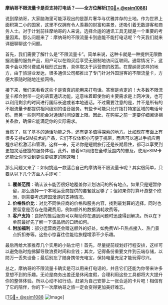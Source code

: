 **摩纳哥不限流量卡是否支持打电话？——全方位解析[[TG💪+ @esim1088](https://t.me/s/esim1088)]**

说到摩纳哥，大家脑海里可能浮现出的是那片奢华与优雅并存的土地。作为世界上面积第二小的国家，这里不仅拥有令人羡慕的财富和美景，还吸引着无数游客和商务人士。对于计划前往摩纳哥的人来说，选择合适的通讯工具无疑是一个重要的考量因素。那么问题来了：摩纳哥的不限流量卡到底能不能打电话呢？今天我们就来详细聊聊这个问题。

首先，我们需要了解什么是“不限流量卡”。简单来说，这种卡就是一种提供无限数据流量的服务产品，用户可以在购买后享受无限制地访问互联网。通常情况下，这类卡会以预付费或月租形式出售，具体取决于运营商的政策。在摩纳哥这样的地方，由于旅游业发达，很多通信公司都推出了专门针对外国游客的不限流量卡，方便大家随时随地连接网络。

接下来，我们来看看这些卡是否真的能用来打电话。答案是肯定的！大多数不限流量卡都会附带一定的语音通话功能。这意味着即使你的主要需求是上网冲浪，也可以利用剩余的时间进行国际长途或者本地通话。不过需要注意的是，并不是所有的不限流量卡都提供相同级别的语音服务。有些卡可能只允许拨打特定区域的电话号码，而另一些则可能会对通话时间设置上限。因此，在购买之前一定要仔细阅读相关条款，确保它能满足你的实际需求。

当然了，除了基本的通话功能之外，还有更多值得探索的地方。比如现在市面上有很多支持eSIM技术的产品，它们不仅体积小巧便于携带，而且可以通过手机应用程序轻松激活和管理。这样一来，无论你是短期旅行还是长期居住，都可以享受到更加灵活便捷的服务体验。此外，随着5G网络在全球范围内的普及，使用eSIM卡还能让你享受到更快更稳定的网速哦！

那么问题又来了：如何挑选一款适合自己的摩纳哥不限流量卡呢？其实很简单，只要从以下几个方面入手即可：

1. **覆盖范围**：确认该卡能否很好地覆盖你计划访问的所有地点。如果只是短暂停留，那么选择一个本地运营商提供的套餐就足够了；但如果你打算环游整个欧洲，则需要考虑跨国漫游的支持情况。
2. **价格性价比**：对比不同供应商的价格和服务内容，找到最划算的选择。同时也要留意是否存在隐藏费用，例如额外的数据消耗收费等。
3. **客户支持**：良好的售后服务可以帮助你在遇到问题时迅速得到解决。所以在下单前最好先了解一下该品牌的口碑如何。
4. **附加福利**：部分运营商还会赠送额外的好处，如免费Wi-Fi热点接入、热门景点折扣券等。这些小惊喜往往能给旅程增添不少乐趣。

最后再给大家推荐几个实用的小贴士吧！首先，尽量提前规划好行程安排，这样可以避免临时抱佛脚导致浪费时间和金钱；其次，记得备份重要文件到云端存储，以防万一丢失设备；最后别忘了随身携带充电宝，保持电量充足才能玩得尽兴。

总之，摩纳哥的不限流量卡确实是可以用来打电话的，并且它们还能为你带来许多意想不到的乐趣。无论是商务出差还是休闲度假，合理利用这些工具都将大大提升你的整体体验。所以心动不如行动，赶紧为自己安排上一张合适的卡片吧！相信有了它的陪伴，你的下一次摩纳哥之旅一定会变得更加美好难忘。

[[TG💪+ @esim1088](https://t.me/s/esim1088) ![Image](https://i.postimg.cc/4NQfJmqS/Snipaste-2025-05-13-00-14-12.png)]
